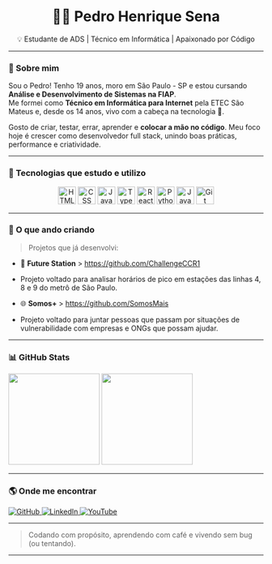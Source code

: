 <h1 align="center">👨‍💻 Pedro Henrique Sena</h1>

<p align="center">💡 Estudante de ADS | Técnico em Informática | Apaixonado por Código</p>

---

### 👋 Sobre mim

Sou o Pedro! Tenho 19 anos, moro em São Paulo - SP e estou cursando **Análise e Desenvolvimento de Sistemas na FIAP**.  
Me formei como **Técnico em Informática para Internet** pela ETEC São Mateus e, desde os 14 anos, vivo com a cabeça na tecnologia 🚀.

Gosto de criar, testar, errar, aprender e **colocar a mão no código**. Meu foco hoje é crescer como desenvolvedor full stack, unindo boas práticas, performance e criatividade.

---

### 🧰 Tecnologias que estudo e utilizo

<p align="center">
  <img src="https://cdn.jsdelivr.net/gh/devicons/devicon/icons/html5/html5-original.svg" title="HTML5" alt="HTML" width="35" />
  <img src="https://cdn.jsdelivr.net/gh/devicons/devicon/icons/css3/css3-original.svg" title="CSS3" alt="CSS" width="35" />
  <img src="https://cdn.jsdelivr.net/gh/devicons/devicon/icons/javascript/javascript-original.svg" title="JavaScript" alt="JavaScript" width="35" />
  <img src="https://cdn.jsdelivr.net/gh/devicons/devicon/icons/typescript/typescript-original.svg" title="TypeScript" alt="TypeScript" width="35" />
  <img src="https://cdn.jsdelivr.net/gh/devicons/devicon/icons/react/react-original.svg" title="React" alt="React" width="35" />
  <img src="https://cdn.jsdelivr.net/gh/devicons/devicon/icons/python/python-original.svg" title="Python" alt="Python" width="35" />
  <img src="https://cdn.jsdelivr.net/gh/devicons/devicon/icons/java/java-original.svg" title="Java" alt="Java" width="35" />
  <img src="https://cdn.jsdelivr.net/gh/devicons/devicon/icons/git/git-original.svg" title="Git" alt="Git" width="35" />
  
</p>

---

### 📌 O que ando criando  

> Projetos que já desenvolvi:

- 🚉 **Future Station** > https://github.com/ChallengeCCR1
- Projeto voltado para analisar horários de pico em estações das linhas 4, 8 e 9 do metrô de São Paulo.

- 🌐 **Somos+** > https://github.com/SomosMais
- Projeto voltado para juntar pessoas que passam por situações de vulnerabilidade com empresas e ONGs que possam ajudar.
---

### 📊 GitHub Stats

<p align="left">
  <img height="180em" src="https://github-readme-stats.vercel.app/api?username=devpedrosena1&show_icons=true&theme=tokyonight&locale=pt-br" />
  <img height="180em" src="https://github-readme-stats.vercel.app/api/top-langs/?username=devpedrosena1&theme=tokyonight&layout=compact" />
</p>

---

### 🌎 Onde me encontrar

<p align="left">
    <!-- GitHub -->
    <a href="https://github.com/devpedrosena1" target="_blank">
      <img 
        alt="GitHub" 
        title="Meu GitHub" 
        src="https://img.shields.io/badge/GitHub-333333?style=for-the-badge&logo=github&logoColor=white"
      />
    </a>
    <!-- LinkedIn -->
    <a href="https://www.linkedin.com/in/pedro-henrique-sena-a282b01ab/" target="_blank">
        <img 
            alt="LinkedIn" 
            title="Meu LinkedIn" 
            src="https://img.shields.io/badge/LinkedIn-0A66C2?style=for-the-badge&logo=linkedin&logoColor=white"
        />
    </a>
    <!-- YouTube -->
    <a href="https://www.youtube.com/@sena_fxl" target="_blank">
        <img 
            alt="YouTube" 
            title="Meu YouTube" 
            src="https://img.shields.io/badge/YouTube-FF0000?style=for-the-badge&logo=youtube&logoColor=white"
        />
    </a>
</p>

---

> Codando com propósito, aprendendo com café e vivendo sem bug (ou tentando).

---

